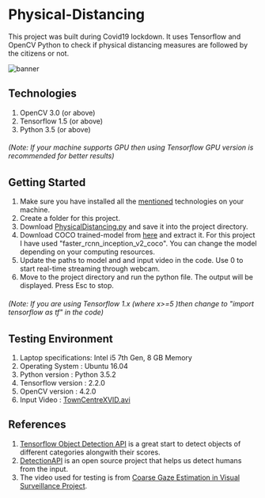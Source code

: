 # Physical-Distancing
This project was built during Covid19 lockdown. It uses Tensorflow and OpenCV Python to check if physical distancing measures are followed by the citizens or not.

![banner](output.gif)

## Technologies 
1. OpenCV 3.0 (or above)
2. Tensorflow 1.5 (or above)
3. Python 3.5 (or above)
###### (Note: If your machine supports GPU then using Tensorflow GPU version is recommended for better results)

## Getting Started

1. Make sure you have installed all the [mentioned](#Technologies) technologies on your machine.
2. Create a folder for this project.
3. Download [PhysicalDistancing.py](https://github.com/SnoviyaD/physical-distancing/blob/master/PhysicalDistancing.py) and save it into the project directory.
4. Download COCO trained-model from [here](https://github.com/tensorflow/models/blob/master/research/object_detection/g3doc/detection_model_zoo.md) and extract it. For this project I have used "faster_rcnn_inception_v2_coco". You can change the model depending on your computing resources. 
5. Update the paths to model and and input video in the code. Use 0 to start real-time streaming through webcam.
6. Move to the project directory and run the python file. The output will be displayed. Press Esc to stop.
###### (Note: If you are using Tensorflow 1.x (where x>=5 )then change to "import tensorflow as tf" in the code)

## Testing Environment

1. Laptop specifications: Intel i5 7th Gen, 8 GB Memory
2. Operating System     : Ubuntu 16.04
3. Python version       : Python 3.5.2
4. Tensorflow version   : 2.2.0 
5. OpenCV version       : 4.2.0     
6. Input Video          : [TownCentreXVID.avi](http://www.robots.ox.ac.uk/~lav/Research/Projects/2009bbenfold_headpose/project.html)

## References

1. [Tensorflow Object Detection API](https://github.com/tensorflow/models/tree/master/research/object_detection) is a great start to detect objects of different categories alongwith their scores.
2. [DetectionAPI](https://gist.github.com/madhawav/1546a4b99c8313f06c0b2d7d7b4a09e2) is an open source project that helps us detect humans from the input.
3. The video used for testing is from [Coarse Gaze Estimation in Visual Surveillance Project](http://www.robots.ox.ac.uk/~lav/Research/Projects/2009bbenfold_headpose/project.html).
